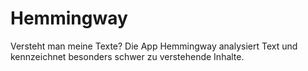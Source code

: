 # Hemmingway

Versteht man meine Texte? Die App Hemmingway analysiert Text und kennzeichnet besonders schwer zu verstehende Inhalte.